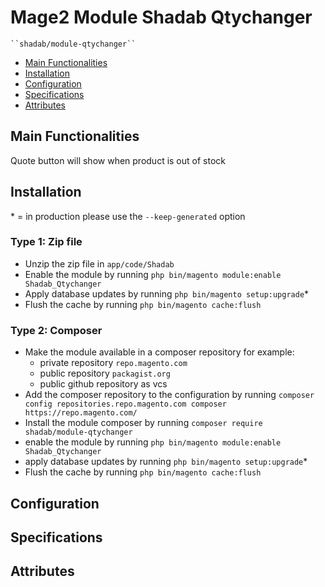 # Mage2 Module Shadab Qtychanger

    ``shadab/module-qtychanger``

 - [Main Functionalities](#markdown-header-main-functionalities)
 - [Installation](#markdown-header-installation)
 - [Configuration](#markdown-header-configuration)
 - [Specifications](#markdown-header-specifications)
 - [Attributes](#markdown-header-attributes)


## Main Functionalities
Quote button will show when product is out of stock

## Installation
\* = in production please use the `--keep-generated` option

### Type 1: Zip file

 - Unzip the zip file in `app/code/Shadab`
 - Enable the module by running `php bin/magento module:enable Shadab_Qtychanger`
 - Apply database updates by running `php bin/magento setup:upgrade`\*
 - Flush the cache by running `php bin/magento cache:flush`

### Type 2: Composer

 - Make the module available in a composer repository for example:
    - private repository `repo.magento.com`
    - public repository `packagist.org`
    - public github repository as vcs
 - Add the composer repository to the configuration by running `composer config repositories.repo.magento.com composer https://repo.magento.com/`
 - Install the module composer by running `composer require shadab/module-qtychanger`
 - enable the module by running `php bin/magento module:enable Shadab_Qtychanger`
 - apply database updates by running `php bin/magento setup:upgrade`\*
 - Flush the cache by running `php bin/magento cache:flush`


## Configuration




## Specifications




## Attributes



